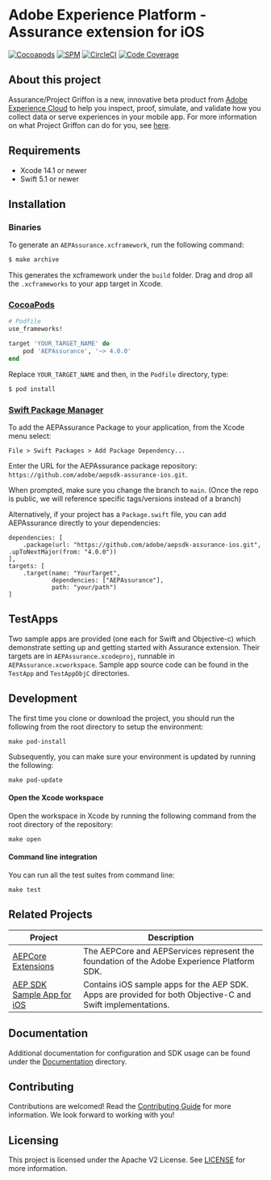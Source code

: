 # Adobe Experience Platform - Assurance extension for iOS

[![Cocoapods](https://img.shields.io/github/v/release/adobe/aepsdk-assurance-ios?label=Cocoapods&logo=apple&logoColor=white&color=orange&sort=semver)](https://cocoapods.org/pods/AEPAssurance)
[![SPM](https://img.shields.io/github/v/release/adobe/aepsdk-assurance-ios?label=SPM&logo=apple&logoColor=white&color=orange&sort=semver)](https://github.com/adobe/aepsdk-assurance-ios/releases)
[![CircleCI](https://img.shields.io/circleci/project/github/adobe/aepsdk-assurance-ios/main.svg?logo=circleci)](https://circleci.com/gh/adobe/workflows/aepsdk-assurance-ios)
[![Code Coverage](https://img.shields.io/codecov/c/github/adobe/aepsdk-assurance-ios/main.svg?logo=codecov)](https://codecov.io/gh/adobe/aepsdk-assurance-ios/branch/main)

## About this project

Assurance/Project Griffon is a new, innovative beta product from [Adobe Experience Cloud](https://business.adobe.com/) to help you inspect, proof, simulate, and validate how you collect data or serve experiences in your mobile app. For more information on what Project Griffon can do for you, see [here](https://aep-sdks.gitbook.io/docs/beta/project-griffon#what-can-project-griffon-do-for-you).

## Requirements
- Xcode 14.1 or newer
- Swift 5.1 or newer

## Installation

### Binaries

To generate an `AEPAssurance.xcframework`, run the following command:

```ruby
$ make archive
```

This generates the xcframework under the `build` folder. Drag and drop all the `.xcframeworks` to your app target in Xcode.

### [CocoaPods](https://guides.cocoapods.org/using/using-cocoapods.html)

```ruby
# Podfile
use_frameworks!

target 'YOUR_TARGET_NAME' do
    pod 'AEPAssurance', '~> 4.0.0'
end
```

Replace `YOUR_TARGET_NAME` and then, in the `Podfile` directory, type:

```ruby
$ pod install
```

### [Swift Package Manager](https://github.com/apple/swift-package-manager)

To add the AEPAssurance Package to your application, from the Xcode menu select:

`File > Swift Packages > Add Package Dependency...`

Enter the URL for the AEPAssurance package repository: `https://github.com/adobe/aepsdk-assurance-ios.git`.

When prompted, make sure you change the branch to `main`. (Once the repo is public, we will reference specific tags/versions instead of a branch)

Alternatively, if your project has a `Package.swift` file, you can add AEPAssurance directly to your dependencies:

```
dependencies: [
    .package(url: "https://github.com/adobe/aepsdk-assurance-ios.git", .upToNextMajor(from: "4.0.0"))
],
targets: [
    .target(name: "YourTarget",
            dependencies: ["AEPAssurance"],
            path: "your/path")
]
```

## TestApps
Two sample apps are provided (one each for Swift and Objective-c) which demonstrate setting up and getting started with Assurance extension. Their targets are in `AEPAssurance.xcodeproj`, runnable in `AEPAssurance.xcworkspace`. Sample app source code can be found in the `TestApp` and `TestAppObjC` directories.

## Development

The first time you clone or download the project, you should run the following from the root directory to setup the environment:

~~~
make pod-install
~~~

Subsequently, you can make sure your environment is updated by running the following:

~~~
make pod-update
~~~

#### Open the Xcode workspace
Open the workspace in Xcode by running the following command from the root directory of the repository:

~~~
make open
~~~

#### Command line integration

You can run all the test suites from command line:

~~~
make test
~~~

## Related Projects
| Project                                                      | Description                                                  |
| ------------------------------------------------------------ | ------------------------------------------------------------ |
| [AEPCore Extensions](https://github.com/adobe/aepsdk-core-ios) | The AEPCore and AEPServices represent the foundation of the Adobe Experience Platform SDK. |
| [AEP SDK Sample App for iOS](https://github.com/adobe/aepsdk-sample-app-ios) | Contains iOS sample apps for the AEP SDK. Apps are provided for both Objective-C and Swift implementations. |


## Documentation
Additional documentation for configuration and SDK usage can be found under the [Documentation](Documentation/README.md) directory.

## Contributing
Contributions are welcomed! Read the [Contributing Guide](./.github/CONTRIBUTING.md) for more information.
We look forward to working with you!

## Licensing
This project is licensed under the Apache V2 License. See [LICENSE](LICENSE) for more information.
